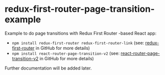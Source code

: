 # redux-first-router-page-transition-example

Example to do page transitions with Redux First Router -based React app:
- `npm install redux-first-router redux-first-router-link` (see: [redux-first-router](https://github.com/faceyspacey/redux-first-router) in GitHub for more details)
- `npm install react-router-page-transition-v2` (see: [react-router-page-transition-v2](https://github.com/jussikinnula/react-router-page-transition-v2) in GitHub for more details)

Further documentation will be added later.
